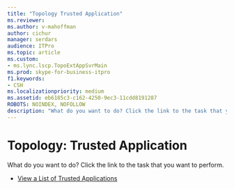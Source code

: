 ```yaml
---
title: "Topology Trusted Application"
ms.reviewer: 
ms.author: v-mahoffman
author: cichur
manager: serdars
audience: ITPro
ms.topic: article
ms.custom:
- ms.lync.lscp.TopoExtAppSvrMain
ms.prod: skype-for-business-itpro
f1.keywords:
- CSH
ms.localizationpriority: medium
ms.assetid: eb6185c3-c162-4250-9ec3-11cdd8191287
ROBOTS: NOINDEX, NOFOLLOW
description: "What do you want to do? Click the link to the task that you want to perform."
---
```


# Topology: Trusted Application

What do you want to do? Click the link to the task that you want to perform.

- [View a List of Trusted Applications](/previous-versions/office/lync-server-2013/lync-server-2013-view-a-list-of-trusted-applications)